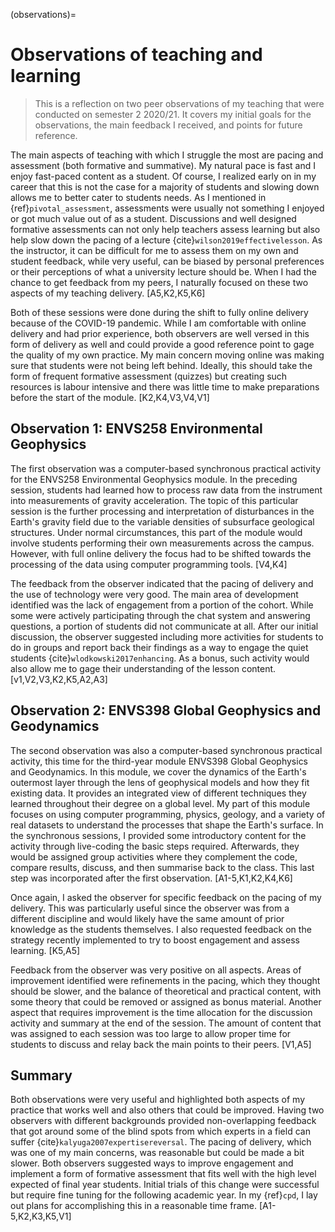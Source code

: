 (observations)=
# Observations of teaching and learning

> This is a reflection on two peer observations of my teaching that were
> conducted on semester 2 2020/21. It covers my initial goals for the
> observations, the main feedback I received, and points for future reference.

The main aspects of teaching with which I struggle the most are pacing and
assessment (both formative and summative).
My natural pace is fast and I enjoy fast-paced content as a student.
Of course, I realized early on in my career that this is not the case for a
majority of students and slowing down allows me to better cater to students
needs.
As I mentioned in {ref}`pivotal_assessment`, assessments were usually not
something I enjoyed or got much value out of as a student.
Discussions and well designed formative assessments can not only help teachers
assess learning but also help slow down the pacing of a lecture
{cite}`wilson2019effectivelesson`.
As the instructor, it can be difficult for me to assess them on my own and
student feedback, while very useful, can be biased by personal preferences or
their perceptions of what a university lecture should be.
When I had the chance to get feedback from my peers, I naturally focused on
these two aspects of my teaching delivery.
[A5,K2,K5,K6]

Both of these sessions were done during the shift to fully online delivery
because of the COVID-19 pandemic.
While I am comfortable with online delivery and had prior experience, both
observers are well versed in this form of delivery as well and could provide
a good reference point to gage the quality of my own practice.
My main concern moving online was making sure that students were not being left
behind.
Ideally, this should take the form of frequent formative assessment (quizzes)
but creating such resources is labour intensive and there was little time to
make preparations before the start of the module.
[K2,K4,V3,V4,V1]

## Observation 1: ENVS258 Environmental Geophysics

The first observation was a computer-based synchronous practical activity for
the ENVS258 Environmental Geophysics module.
In the preceding session, students had learned how to process raw data from the
instrument into measurements of gravity acceleration.
The topic of this particular session is the further processing and
interpretation of disturbances in the Earth's gravity field due to the variable
densities of subsurface geological structures.
Under normal circumstances, this part of the module would involve students
performing their own measurements across the campus.
However, with full online delivery the focus had to be shifted towards the
processing of the data using computer programming tools.
[V4,K4]

The feedback from the observer indicated that the pacing of delivery and the
use of technology were very good.
The main area of development identified was the lack of engagement from a
portion of the cohort.
While some were actively participating through the chat system and answering
questions, a portion of students did not communicate at all.
After our initial discussion, the observer suggested including more activities
for students to do in groups and report back their findings as a way to engage
the quiet students {cite}`wlodkowski2017enhancing`.
As a bonus, such activity would also allow me to gage their understanding of
the lesson content.
[v1,V2,V3,K2,K5,A2,A3]

## Observation 2: ENVS398 Global Geophysics and Geodynamics

The second observation was also a computer-based synchronous practical activity,
this time for the third-year module ENVS398 Global Geophysics and Geodynamics.
In this module, we cover the dynamics of the Earth's outermost layer through
the lens of geophysical models and how they fit existing data.
It provides an integrated view of different techniques they learned throughout
their degree on a global level.
My part of this module focuses on using computer programming, physics, geology,
and a variety of real datasets to understand the processes that shape the
Earth's surface.
In the synchronous sessions, I provided some introductory content for the
activity through live-coding the basic steps required.
Afterwards, they would be assigned group activities where they complement the
code, compare results, discuss, and then summarise back to the class.
This last step was incorporated after the first observation.
[A1-5,K1,K2,K4,K6]

Once again, I asked the observer for specific feedback on the pacing of my
delivery.
This was particularly useful since the observer was from a different discipline
and would likely have the same amount of prior knowledge as the students
themselves.
I also requested feedback on the strategy recently implemented to try to boost
engagement and assess learning.
[K5,A5]

Feedback from the observer was very positive on all aspects.
Areas of improvement identified were refinements in the pacing, which they
thought should be slower, and the balance of theoretical and practical content,
with some theory that could be removed or assigned as bonus material.
Another aspect that requires improvement is the time allocation for the
discussion activity and summary at the end of the session.
The amount of content that was assigned to each session was too large to allow
proper time for students to discuss and relay back the main points to their
peers.
[V1,A5]

## Summary

Both observations were very useful and highlighted both aspects of my practice
that works well and also others that could be improved.
Having two observers with different backgrounds provided non-overlapping
feedback that got around some of the blind spots from which experts in a field
can suffer {cite}`kalyuga2007expertisereversal`.
The pacing of delivery, which was one of my main concerns, was reasonable but
could be made a bit slower.
Both observers suggested ways to improve engagement and implement a form of
formative assessment that fits well with the high level expected of final year
students.
Initial trials of this change were successful but require fine tuning for the
following academic year.
In my {ref}`cpd`, I lay out plans for accomplishing this in a reasonable time
frame.
[A1-5,K2,K3,K5,V1]
